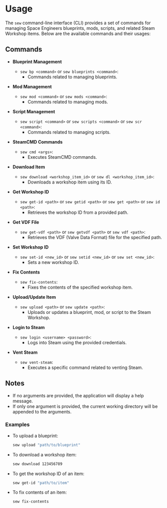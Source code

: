 # Usage

The `sew` command-line interface (CLI) provides a set of commands for managing Space Engineers blueprints, mods, scripts, and related Steam Workshop items. Below are the available commands and their usages:

## Commands

- **Blueprint Management**
  - `sew bp <command>` or `sew blueprints <command>`:
    - Commands related to managing blueprints.
  
- **Mod Management**
  - `sew mod <command>` or `sew mods <command>`:
    - Commands related to managing mods.
  
- **Script Management**
  - `sew script <command>` or `sew scripts <command>` or `sew scr <command>`:
    - Commands related to managing scripts.
  
- **SteamCMD Commands**
  - `sew cmd <args>`:
    - Executes SteamCMD commands.

- **Download Item**
  - `sew download <workshop_item_id>` or `sew dl <workshop_item_id>`:
    - Downloads a workshop item using its ID.

- **Get Workshop ID**
  - `sew get-id <path>` or `sew getid <path>` or `sew get <path>` or `sew id <path>`:
    - Retrieves the workshop ID from a provided path.

- **Get VDF File**
  - `sew get-vdf <path>` or `sew getvdf <path>` or `sew vdf <path>`:
    - Retrieves the VDF (Valve Data Format) file for the specified path.

- **Set Workshop ID**
  - `sew set-id <new_id>` or `sew setid <new_id>` or `sew set <new_id>`:
    - Sets a new workshop ID.

- **Fix Contents**
  - `sew fix-contents`:
    - Fixes the contents of the specified workshop item.

- **Upload/Update Item**
  - `sew upload <path>` or `sew update <path>`:
    - Uploads or updates a blueprint, mod, or script to the Steam Workshop.

- **Login to Steam**
  - `sew login <username> <password>`:
    - Logs into Steam using the provided credentials.

- **Vent Steam**
  - `sew vent-steam`:
    - Executes a specific command related to venting Steam.

## Notes

- If no arguments are provided, the application will display a help message.
- If only one argument is provided, the current working directory will be appended to the arguments.

### Examples

- To upload a blueprint:

  ```bash
  sew upload "path/to/blueprint"
  ```

- To download a workshop item:

  ```bash
  sew download 123456789
  ```

- To get the workshop ID of an item:

  ```bash
  sew get-id "path/to/item"
  ```

- To fix contents of an item:

  ```bash
  sew fix-contents
  ```

